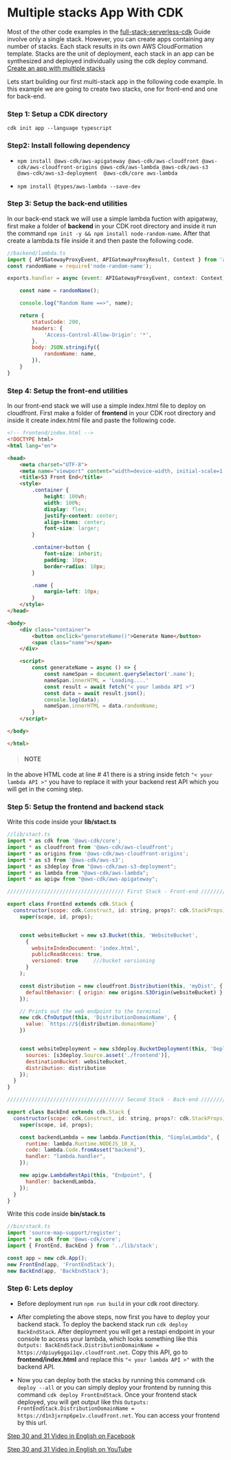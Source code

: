 # Multiple stacks App With CDK
Most of the other code examples in the [full-stack-serverless-cdk](https://github.com/panacloud-modern-global-apps/full-stack-serverless-cdk "full-stack-serverless-cdk") Guide involve only a single stack. However, you can create apps containing any number of stacks. Each stack results in its own AWS CloudFormation template. Stacks are the unit of deployment, each stack in an app can be synthesized and deployed individually using the cdk deploy command. [Create an app with multiple stacks](https://docs.aws.amazon.com/cdk/latest/guide/stack_how_to_create_multiple_stacks.html "Create an app with multiple stacks")

Lets start building our first multi-stack app in the following code example. In this example we are going to create two stacks, one for front-end and one for back-end.

### Step 1: Setup a CDK directory
`cdk init app --language typescript`

### Step2: Install following dependency
- `npm install @aws-cdk/aws-apigateway @aws-cdk/aws-cloudfront @aws-cdk/aws-cloudfront-origins @aws-cdk/aws-lambda @aws-cdk/aws-s3 @aws-cdk/aws-s3-deployment  @aws-cdk/core aws-lambda`

- `npm install @types/aws-lambda --save-dev`

### Step 3: Setup the back-end utilities
In our back-end stack we will use a simple lambda fuction with apigatway, first make a folder of **backend** in your CDK root directory and inside it run the command `npm init -y && npm install node-random-name`. After that create a lambda.ts file inside it and then paste the following code.
```javascript
//backend/lambda.ts
import { APIGatewayProxyEvent, APIGatewayProxyResult, Context } from 'aws-lambda';
const randomName = require('node-random-name');

exports.handler = async (event: APIGatewayProxyEvent, context: Context): Promise<APIGatewayProxyResult> => {

    const name = randomName();

    console.log("Random Name ==>", name);

    return {
        statusCode: 200,
        headers: {
            'Access-Control-Allow-Origin': '*',
        },
        body: JSON.stringify({
            randomName: name,
        }),
    }
}
```

### Step 4: Setup the front-end utilities
In our front-end stack we will use a simple index.html file to deploy on cloudfront. First make a folder of **frontend** in your CDK root directory and inside it create index.html file and paste the following code.
```html
<!-- frontend/index.html -->
<!DOCTYPE html>
<html lang="en">

<head>
    <meta charset="UTF-8">
    <meta name="viewport" content="width=device-width, initial-scale=1.0">
    <title>S3 Front End</title>
    <style>
        .container {
            height: 100vh;
            width: 100%;
            display: flex;
            justify-content: center;
            align-items: center;
            font-size: larger;
        }

        .container>button {
            font-size: inherit;
            padding: 10px;
            border-radius: 10px;
        }

        .name {
            margin-left: 10px;
        }
    </style>
</head>

<body>
    <div class="container">
        <button onclick="generateName()">Generate Name</button>
        <span class="name"></span>
    </div>

    <script>
        const generateName = async () => {
            const nameSpan = document.querySelector('.name');
            nameSpan.innerHTML = 'Loading....'
            const result = await fetch("< your lambda API >")
            const data = await result.json();
            console.log(data);
            nameSpan.innerHTML = data.randomName;
        }
    </script>

</body>

</html>
```
> ####  **NOTE**
   In the above HTML code at line # 41 there is a string inside fetch `"< your lambda API >"` you have to replace it with your backend rest API which you will get in the coming step.

### Step 5: Setup the frontend and backend stack
Write this code inside your **lib/stact.ts**
```javascript
//lib/stact.ts
import * as cdk from '@aws-cdk/core';
import * as cloudfront from '@aws-cdk/aws-cloudfront';
import * as origins from '@aws-cdk/aws-cloudfront-origins';
import * as s3 from '@aws-cdk/aws-s3';
import * as s3deploy from "@aws-cdk/aws-s3-deployment";
import * as lambda from "@aws-cdk/aws-lambda";
import * as apigw from "@aws-cdk/aws-apigateway";

////////////////////////////////////// First Stack - Front-end ////////////////////////////////////////

export class FrontEnd extends cdk.Stack {
  constructor(scope: cdk.Construct, id: string, props?: cdk.StackProps) {
    super(scope, id, props);


    const websiteBucket = new s3.Bucket(this, 'WebsiteBucket',
      {
        websiteIndexDocument: 'index.html',
        publicReadAccess: true,
        versioned: true     ///bucket versioning
      }
    );

    const distribution = new cloudfront.Distribution(this, 'myDist', {
      defaultBehavior: { origin: new origins.S3Origin(websiteBucket) },
    });

    // Prints out the web endpoint to the terminal
    new cdk.CfnOutput(this, 'DistributionDomainName', {
      value: `https://${distribution.domainName}`
    })


    const websiteDeployment = new s3deploy.BucketDeployment(this, 'DeployWebsite', {
      sources: [s3deploy.Source.asset('./frontend')],
      destinationBucket: websiteBucket,
      distribution: distribution
    });
  }
}

////////////////////////////////////// Second Stack - Back-end ////////////////////////////////////////

export class BackEnd extends cdk.Stack {
  constructor(scope: cdk.Construct, id: string, props?: cdk.StackProps) {
    super(scope, id, props);

    const backendLambda = new lambda.Function(this, "SimpleLambda", {
      runtime: lambda.Runtime.NODEJS_10_X,
      code: lambda.Code.fromAsset("backend"),
      handler: "lambda.handler",
    });

    new apigw.LambdaRestApi(this, "Endpoint", {
      handler: backendLambda,
    });
  }
}
```
Write this code inside **bin/stack.ts**
```javascript
//bin/stack.ts
import 'source-map-support/register';
import * as cdk from '@aws-cdk/core';
import { FrontEnd, BackEnd } from '../lib/stack';

const app = new cdk.App();
new FrontEnd(app, 'FrontEndStack');
new BackEnd(app, 'BackEndStack');
```

### Step 6: Lets deploy
- Before deployment run  `npm run build` in your cdk root directory.

- After completing the above steps, now first you have to deploy your backend stack. To deploy the backend stack run `cdk deploy BackEndStack`. After deployment you will get a restapi endpoint in your console to access your lambda, which looks something like this `Outputs:
BackEndStack.DistributionDomainName = https://dpiuy6ggai1qv.cloudfront.net`. Copy this API, go to  **frontend/index.html** and replace this `"< your lambda API >"` with the backend API.

- Now you can deploy both the stacks by running this command `cdk deploy --all` or you can simply deploy your frontend by running this command `cdk deploy FrontEndStack`. Once your frontend stack deployed, you will get output like this `Outputs:
FrontEndStack.DistributionDomainName = https://d1n3jxrnp6pe1v.cloudfront.net`. You can access your frontend by this url.

[Step 30 and 31 Video in English on Facebook](https://www.facebook.com/zeeshanhanif/videos/10225959184311084)

[Step 30 and 31 Video in English on YouTube](https://www.youtube.com/watch?v=9qvCPzMOOrk)


